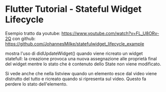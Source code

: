 # Flutter Tutorial - Stateful Widget Lifecycle
Esempio tratto da youtube: https://www.youtube.com/watch?v=FL_U8ORv-2Q 
con github: https://github.com/JohannesMilke/statefulwidget_lifecycle_example

mostra l'uso di didUpdateWidget() quando viene ricreato un widget statefull:
la creazione provoca una nuova assegnazione alle proprietà final del widget
mentre lo stato che è contenuto dello State<widget> non viene modificato.

Si vede anche che nella listview quando un elemento esce dal video viene distrutto
del tutto e ricreato quando si ripresenta sul video.
Questo fa perdere lo stato dell'elemento.